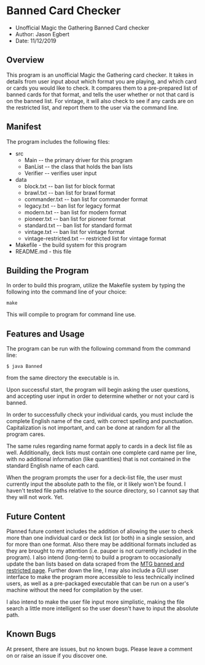 # Banned Card Checker 

* Unofficial Magic the Gathering Banned Card checker
* Author: Jason Egbert
* Date: 11/12/2019

## Overview

This program is an unofficial Magic the Gathering card checker. It takes in
details from user input about which format you are playing, and which card or
cards you would like to check. It compares them to a pre-prepared list of banned
cards for that format, and tells the user whether or not that card is on the
banned list. For vintage, it will also check to see if any cards are on the
restricted list, and report them to the user via the command line. 

## Manifest

The program includes the following files:
- src
    - Main -- the primary driver for this program
    - BanList -- the class that holds the ban lists
    - Verifier -- verifies user input
- data
    - block.txt -- ban list for block format
    - brawl.txt -- ban list for brawl format
    - commander.txt -- ban list for commander format
    - legacy.txt -- ban list for legacy format
    - modern.txt -- ban list for modern format
    - pioneer.txt -- ban list for pioneer format
    - standard.txt -- ban list for standard format
    - vintage.txt -- ban list for vintage format
    - vintage-restricted.txt -- restricted list for vintage format
- Makefile - the build system for this program
- README.md - this file

## Building the Program

In order to build this program, utilize the Makefile system by typing the
following into the command line of your choice:
```
make
```
This will compile to program for command line use.

## Features and Usage

The program can be run with the following command from the command line:
```
$ java Banned
```
from the same directory the executable is in. 

Upon successful start, the program will begin asking the user questions, and
accepting user input in order to determine whether or not your card is banned.

In order to successfully check your individual cards, you must include the
complete English name of the card, with correct spelling and punctuation.
Capitalization is not important, and can be done at random for all the program
cares.

The same rules regarding name format apply to cards in a deck list file as well.
Additionally, deck lists must contain one complete card name per line, with no
additional information (like quantities) that is not contained in the standard
English name of each card.

When the program prompts the user for a deck-list file, the user must currently
input the absolute path to the file, or it likely won't be found. I haven't
tested file paths relative to the source directory, so I cannot say that they
will not work. Yet.

## Future Content
Planned future content includes the addition of allowing the user to check more
than one individual card or deck list (or both) in a single session, and for
more than one format. Also there may be additional formats included as they are
brought to my attention (i.e. pauper is not currently included in the program).
I also intend (long-term) to build a program to occasionally update the ban
lists based on data scraped from the [MTG banned and restricted
page](https://magic.wizards.com/en/game-info/gameplay/rules-and-formats/banned-restricted?gclid=CjwKCAiAzanuBRAZEiwA5yf4uuYQpEgVfQy_iqE3Je7HHtu68buTne9uIWrY3VKcu6b8I7k5H5wKmRoCovIQAvD_BwE).
Further down the line, I may also include a GUI user interface to make the
program more accessible to less technically inclined users, as well as a
pre-packaged executable that can be run on a user's machine without the need for
compilation by the user.

I also intend to make the user file input more simplistic, making the file
search a little more intelligent so the user doesn't have to input the absolute
path.

## Known Bugs
At present, there are issues, but no known bugs. Please leave a comment on or
raise an issue if you discover one.
